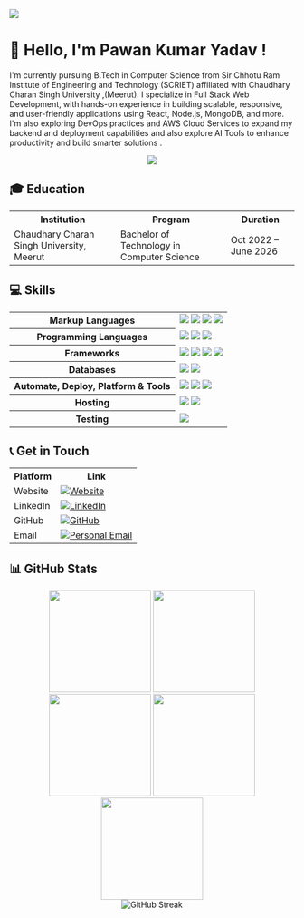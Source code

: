 
![](https://github.com/pawanyadavcodes/pawanyadavcodes/blob/main/GITHUB.png)

# 👋 Hello, I'm Pawan Kumar Yadav !

I'm currently pursuing B.Tech in Computer Science from Sir Chhotu Ram Institute of Engineering and Technology (SCRIET) affiliated with Chaudhary Charan Singh University ,(Meerut). I specialize in Full Stack Web Development, with hands-on experience in building scalable, responsive, and user-friendly applications using React, Node.js, MongoDB, and more. I'm also exploring DevOps practices and AWS Cloud Services to expand my backend and deployment capabilities and also explore AI Tools to enhance productivity and build smarter solutions .

<p align="center">
  <img src="https://www.google.com/url?sa=i&url=https%3A%2F%2Fpixabay.com%2Fgifs%2Fsearch%2Fcoding%2F&psig=AOvVaw1cq2u8xTvy6akejzi5lrUJ&ust=1758017492520000&source=images&cd=vfe&opi=89978449&ved=0CBQQjRxqFwoTCKCkutXD2o8DFQAAAAAdAAAAABAE" />

</p>

## 🎓 Education
<table style="width:100%" align="center">
  <tr>
    <th>Institution</th>
    <th>Program</th>
    <th>Duration</th>
  </tr>
  <tr>
    <td>Chaudhary Charan Singh University, Meerut</td>
    <td>Bachelor of Technology in Computer Science</td>
    <td>Oct 2022 – June 2026</td>
  </tr>
</table>


## 💻 Skills
<table style="width:100%" align="center">
  <tr>
    
  <tr>
    <th>Markup Languages</th>
    <td>
      <img src="https://img.shields.io/badge/-HTML5-E34F26?style=flat-square&logo=html5&logoColor=white" />
      <img src="https://img.shields.io/badge/-CSS3-1572B6?style=flat-square&logo=css3" />
      <img src="https://img.shields.io/badge/-Markdown-000000.svg?&style=flat-square&logo=markdown&logoColor=white" />
      <img src="https://img.shields.io/badge/-LaTeX-008080?style=flat-square&logo=latex&logoColor=white" />
    </td>
  </tr> 
  <tr>
    <th>Programming Languages</th>
    <td> 
      <img src="https://img.shields.io/badge/-Java-007396?style=flat-square&logo=openjdk" />
      <img src="https://img.shields.io/badge/-JavaScript-000000?style=flat-square&logo=javascript" />
      <img src="https://img.shields.io/badge/-Python-ffff47?style=flat-square&logo=python" />
    </td>
  </tr>
  <tr>
    <th>Frameworks</th>
    <td>
      <img src="https://img.shields.io/badge/-React.js-61DAFB?style=flat-square&logo=react&logoColor=000000" />
      <img src="https://img.shields.io/badge/-Next.js-000000?style=flat-square&logo=next.js" />
      <img src="https://img.shields.io/badge/-Flask-ff0000?style=flat-square&logo=flask" />
      <img src="https://img.shields.io/badge/-Django-006400?style=flat-square&logo=django" />
    </td>
  </tr>
  <tr>
    <th>Databases</th>
    <td>
      <img src="https://img.shields.io/badge/-MongoDB-99ff99?style=flat-square&logo=mongodb" />
      <img src="https://img.shields.io/badge/-MySQL-4479A1?style=flat-square&logo=mysql&logoColor=white" />
    </td>
  </tr>
  <tr>
    <th>Automate, Deploy, Platform & Tools</th>
    <td>
      <img src="https://img.shields.io/badge/-Docker-2496ED?style=flat-square&logo=docker&logoColor=white" />
      <img src="https://img.shields.io/badge/-Git-000000?style=flat-square&logo=git" /> 
      <img src="https://img.shields.io/badge/-GitHub-000000?style=flat-square&logo=github" />
    </td>
  </tr>
  <tr>
    <th>Hosting</th>
    <td>
      <img src="https://img.shields.io/badge/-AWS_EC2-232F3E?style=flat-square&logo=amazonaws&logoColor=white" />
      <img src="https://img.shields.io/badge/-Vercel-000000?style=flat-square&logo=vercel&logoColor=white" />
    </td>
  </tr>
  <tr>
    <th>Testing</th>
    <td>
      <img src="https://img.shields.io/badge/-Postman-%238D6748?style=flat-square&logo=postman&logoColor=orange" />
    </td>
  </tr>
</table>

## 📞 Get in Touch

<table style="width:100%" align="center">
  <tr>
    <th>Platform</th>
    <th>Link</th>
  </tr>
  <tr>
    <td>Website</td>
    <td>
      <a href="https://github.com/pawanyadavcodes">
        <img src="https://img.shields.io/badge/Website-000?style=flat-square&logo=google-chrome&logoColor=white" alt="Website" />
      </a>
    </td>
  </tr>
  <tr>
    <td>LinkedIn</td>
    <td>
      <a href="www.linkedin.com/in/pawan-yadav-7ba281306/">
        <img src="https://img.shields.io/badge/LinkedIn-0077B5?style=flat-square&logo=linkedin&logoColor=white" alt="LinkedIn" />
      </a>
    </td>
  </tr>
  <tr>
    <td>GitHub</td>
    <td>
      <a href="https://github.com/pawanyadavcodes">
        <img src="https://img.shields.io/badge/GitHub-181717?style=flat-square&logo=github&logoColor=white" alt="GitHub" />
      </a>
    </td>
  </tr>
  <tr>
    <td>Email</td>
    <td>
      <a href="mailto:yadavpawan81503@gmail.com">
        <img src="https://img.shields.io/badge/Email-Personal-D14836?style=flat-square&logo=gmail&logoColor=white" alt="Personal Email" />
      </a>
    </td>
  </tr>
</table>

## 📊 GitHub Stats

<div align="center">
  <img height="180em" src="https://github-profile-summary-cards.vercel.app/api/cards/profile-details?username=pawanyadavcodes&theme=dark" />
  <img height="180em" src="https://github-profile-summary-cards.vercel.app/api/cards/repos-per-language?username=pawanyadavcodes&theme=dark" />
  <img height="180em" src="https://github-profile-summary-cards.vercel.app/api/cards/most-commit-language?username=pawanyadavcodes&theme=dark" />
  <img height="180em" src="https://github-profile-summary-cards.vercel.app/api/cards/stats?username=pawanyadavcodes&theme=dark"/>
  <img height="180em" src="https://github-profile-summary-cards.vercel.app/api/cards/productive-time?username=pawanyadavcodes&theme=dark" />
</div>
<div align="center">
  <img src="https://github-readme-streak-stats.herokuapp.com/?user=pawanyadavcodes&theme=tokyonight&hide_border=true" alt="GitHub Streak" />
</div>


